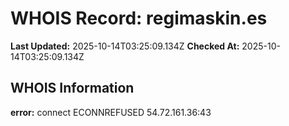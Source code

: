 # WHOIS Record: regimaskin.es

**Last Updated:** 2025-10-14T03:25:09.134Z
**Checked At:** 2025-10-14T03:25:09.134Z

## WHOIS Information

**error:** connect ECONNREFUSED 54.72.161.36:43

